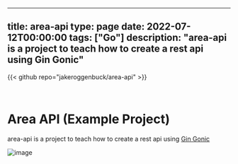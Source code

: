 
---
title: area-api
type: page
date: 2022-07-12T00:00:00
tags: ["Go"]
description: "area-api is a project to teach how to create a rest api using Gin Gonic"
---

{{< github repo="jakeroggenbuck/area-api" >}}

<br>

# Area API (Example Project)
 area-api is a project to teach how to create a rest api using [Gin Gonic](https://github.com/gin-gonic/gin) 

![image](https://user-images.githubusercontent.com/35516367/178566509-7145924f-c436-48c3-8802-98fb2ef2924a.png)
